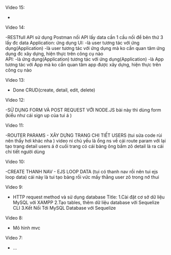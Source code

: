Video 15:

-

Video 14:

-RESTfull API
sử dụng Postman nối API lấy data
cần 1 cầu nối để bên thứ 3 lấy đc data
Application: ứng dụng
UI: -là user tương tác với ứng dụng(Application)
-là user tương tác với ứng dụng mà ko cần quan tâm ứng dụng đc xây dựng, hiện thực trên công cụ nào  
API: -là ứng dụng(Application) tương tác với ứng dụng(Application)
-là App tương tác với App mà ko cần quan tâm app được xây dựng, hiện thực trên công cụ nào

Video 13:

- Done CRUD(create, detail, edit, delete)

Video 12:

-SỬ DỤNG FORM VÀ POST REQUEST VỚI NODE.JS
bài này thì dùng form (kiểu như cái sign up của tui á )

Video 11:

-ROUTER PARAMS - XÂY DỰNG TRANG CHI TIẾT USERS
(tui sửa code rùi nên thấy hơi khác nha )
video ni chủ yếu là ổng ns về cái route param với lại tạo trang detail users á
ở cuối trang có cái bảng ông bấm zô detail là ra cái chi tiết người dùng

Video 10:

-CREATE THANH NAV - EJS LOOP DATA
(tui có thanh nav rồi nên tui ejs loop data)
cái này là tui tạo bảng rồi vức mấy thằng user zô trong nớ thui

Video 9:

- HTTP request method và sử dụng database
  Title:
  1.Cài đặt cơ sở dữ liệu MySQL với XAMPP
  2.Tạo tables, thêm dữ liệu database với Sequelize CLI
  3.Kết Nối Tới MySQL Database với Sequelize

Video 8:

- Mô hình mvc

Video 7:

- ...
